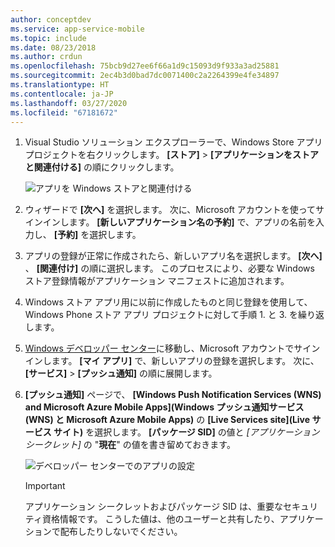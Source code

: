 ```yaml
---
author: conceptdev
ms.service: app-service-mobile
ms.topic: include
ms.date: 08/23/2018
ms.author: crdun
ms.openlocfilehash: 75bcb9d27ee6f66a1d9c15093d9f933a3ad25881
ms.sourcegitcommit: 2ec4b3d0bad7dc0071400c2a2264399e4fe34897
ms.translationtype: HT
ms.contentlocale: ja-JP
ms.lasthandoff: 03/27/2020
ms.locfileid: "67181672"
---
```

1. Visual Studio ソリューション エクスプローラーで、Windows Store アプリ プロジェクトを右クリックします。 **[ストア]**  >  **[アプリケーションをストアと関連付ける]** の順にクリックします。

    ![アプリを Windows ストアと関連付ける](./media/app-service-mobile-register-wns/notification-hub-associate-win8-app.png)
2. ウィザードで **[次へ]** を選択します。 次に、Microsoft アカウントを使ってサインインします。 **[新しいアプリケーション名の予約]** で、アプリの名前を入力し、 **[予約]** を選択します。
3. アプリの登録が正常に作成されたら、新しいアプリ名を選択します。 **[次へ]** 、 **[関連付け]** の順に選択します。 このプロセスにより、必要な Windows ストア登録情報がアプリケーション マニフェストに追加されます。
4. Windows ストア アプリ用に以前に作成したものと同じ登録を使用して、Windows Phone ストア アプリ プロジェクトに対して手順 1. と 3. を繰り返します。  
5. [Windows デベロッパー センター](https://dev.windows.com/en-us/overview)に移動し、Microsoft アカウントでサインインします。 **[マイ アプリ]** で、新しいアプリの登録を選択します。 次に、 **[サービス]**  >  **[プッシュ通知]** の順に展開します。
6. **[プッシュ通知]** ページで、 **[Windows Push Notification Services (WNS) and Microsoft Azure Mobile Apps]\(Windows プッシュ通知サービス (WNS) と Microsoft Azure Mobile Apps\)** の **[Live Services site]\(Live サービス サイト\)** を選択します。  **[パッケージ SID]** の値と *[アプリケーション シークレット]* の "**現在**" の値を書き留めておきます。 

    ![デベロッパー センターでのアプリの設定](./media/app-service-mobile-register-wns/mobile-services-win8-app-push-auth.png)

   > [!IMPORTANT]
   > アプリケーション シークレットおよびパッケージ SID は、重要なセキュリティ資格情報です。 こうした値は、他のユーザーと共有したり、アプリケーションで配布したりしないでください。
   >
   >
